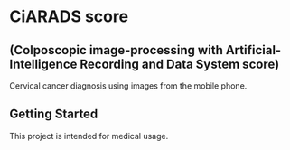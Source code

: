 # CiARADS score 
## (Colposcopic image-processing with Artificial-Intelligence Recording and Data System score)

Cervical cancer diagnosis using images from the mobile phone.

## Getting Started

This project is intended for medical usage.